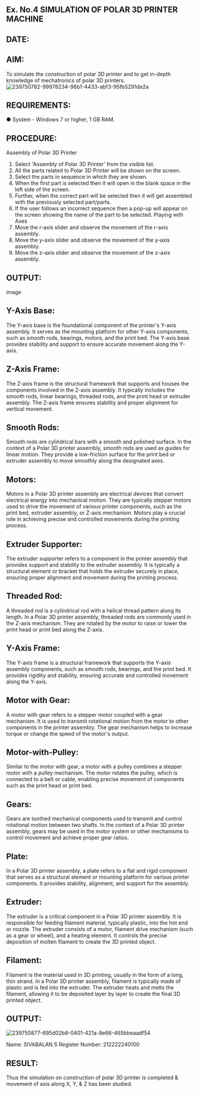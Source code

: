 
## Ex. No.4 SIMULATION OF POLAR 3D PRINTER MACHINE
## DATE:
## AIM:
To simulate the construction of polar 3D printer and to get in-depth knowledge of mechatronics of polar 3D printers.
![239750792-99978234-96b1-4433-abf3-95fb5291de2a](https://github.com/sivabalan28/Ex.-No.-4---SIMULATION-OF-POLAR-3D-PRINTER-MACHINE/assets/113497347/611e251b-4dec-4226-b7c1-7cbd07411b24)


## REQUIREMENTS:
● System - Windows 7 or higher, 1 GB RAM.
## PROCEDURE:
Assembly of Polar 3D Printer
1. Select 'Assembly of Polar 3D Printer' from the visible list.
2. All the parts related to Polar 3D Printer will be shown on the screen.
3. Select the parts in sequence in which they are shown.
4. When the first part is selected then it will open in the blank space in the left side of the screen.
5. Further, when the correct part will be selected then it will get assembled with the previously selected part/parts.
6. If the user follows an incorrect sequence then a pop-up will appear on the screen showing the name of the part to be selected.
Playing with Axes
1. Move the r-axis slider and observe the movement of the r-axis assembly.
2. Move the y-axis slider and observe the movement of the y-axis assembly.
3. Move the z-axis slider and observe the movement of the z-axis assembly.
## OUTPUT:
image

## Y-Axis Base:
The Y-axis base is the foundational component of the printer's Y-axis assembly. It serves as the mounting platform for other Y-axis components, such as smooth rods, bearings, motors, and the print bed. The Y-axis base provides stability and support to ensure accurate movement along the Y-axis.

## Z-Axis Frame:
The Z-axis frame is the structural framework that supports and houses the components involved in the Z-axis assembly. It typically includes the smooth rods, linear bearings, threaded rods, and the print head or extruder assembly. The Z-axis frame ensures stability and proper alignment for vertical movement.

## Smooth Rods:
Smooth rods are cylindrical bars with a smooth and polished surface. In the context of a Polar 3D printer assembly, smooth rods are used as guides for linear motion. They provide a low-friction surface for the print bed or extruder assembly to move smoothly along the designated axes.

## Motors:
Motors in a Polar 3D printer assembly are electrical devices that convert electrical energy into mechanical motion. They are typically stepper motors used to drive the movement of various printer components, such as the print bed, extruder assembly, or Z-axis mechanism. Motors play a crucial role in achieving precise and controlled movements during the printing process.

## Extruder Supporter:
The extruder supporter refers to a component in the printer assembly that provides support and stability to the extruder assembly. It is typically a structural element or bracket that holds the extruder securely in place, ensuring proper alignment and movement during the printing process.

## Threaded Rod:
A threaded rod is a cylindrical rod with a helical thread pattern along its length. In a Polar 3D printer assembly, threaded rods are commonly used in the Z-axis mechanism. They are rotated by the motor to raise or lower the print head or print bed along the Z-axis.

## Y-Axis Frame:
The Y-axis frame is a structural framework that supports the Y-axis assembly components, such as smooth rods, bearings, and the print bed. It provides rigidity and stability, ensuring accurate and controlled movement along the Y-axis.

## Motor with Gear:
A motor with gear refers to a stepper motor coupled with a gear mechanism. It is used to transmit rotational motion from the motor to other components in the printer assembly. The gear mechanism helps to increase torque or change the speed of the motor's output.

## Motor-with-Pulley:
Similar to the motor with gear, a motor with a pulley combines a stepper motor with a pulley mechanism. The motor rotates the pulley, which is connected to a belt or cable, enabling precise movement of components such as the print head or print bed.

## Gears:
Gears are toothed mechanical components used to transmit and control rotational motion between two shafts. In the context of a Polar 3D printer assembly, gears may be used in the motor system or other mechanisms to control movement and achieve proper gear ratios.

## Plate:
In a Polar 3D printer assembly, a plate refers to a flat and rigid component that serves as a structural element or mounting platform for various printer components. It provides stability, alignment, and support for the assembly.

## Extruder:
The extruder is a critical component in a Polar 3D printer assembly. It is responsible for feeding filament material, typically plastic, into the hot end or nozzle. The extruder consists of a motor, filament drive mechanism (such as a gear or wheel), and a heating element. It controls the precise deposition of molten filament to create the 3D printed object.

## Filament:
Filament is the material used in 3D printing, usually in the form of a long, thin strand. In a Polar 3D printer assembly, filament is typically made of plastic and is fed into the extruder. The extruder heats and melts the filament, allowing it to be deposited layer by layer to create the final 3D printed object.

## OUTPUT:
![239750877-695d02b8-0401-421a-8e66-465bbeaadf54](https://github.com/sivabalan28/Ex.-No.-4---SIMULATION-OF-POLAR-3D-PRINTER-MACHINE/assets/113497347/de61f435-767f-429e-948a-f7d4698be8dc)


Name: SIVABALAN S
Register Number: 212222240100
## RESULT:
Thus the simulation on construction of polar 3D printer is completed & movement of axis along X, Y, & Z has been studied.
